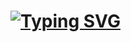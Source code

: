 <h1>
  <a href="https://git.io/typing-svg"><img src="https://readme-typing-svg.demolab.com?font=roboto&weight=600&size=30&duration=4000&pause=1000&color=FF0000&multiline=true&width=435&lines=%24+whoami;Roshaan+Ali+Mehar" alt="Typing SVG" /></a>
</h1>
